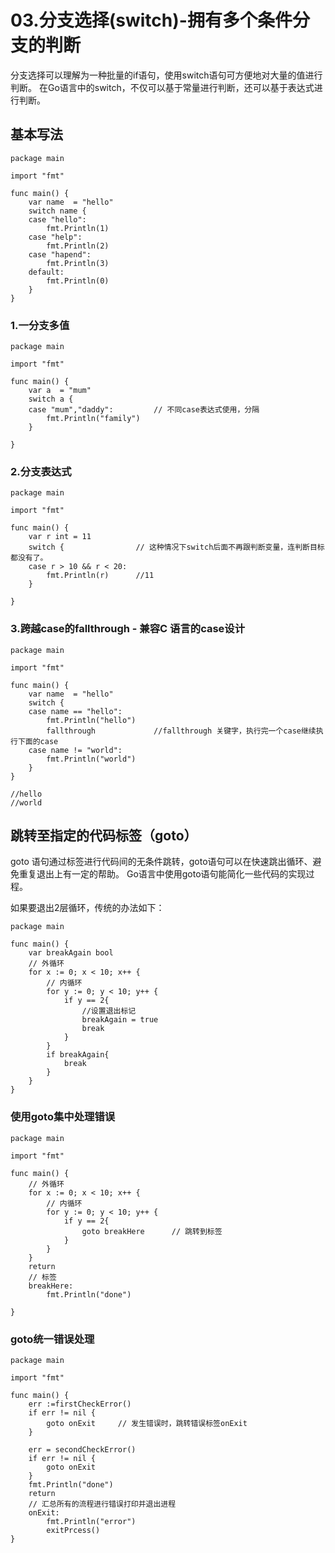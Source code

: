 # 03.分支选择(switch)-拥有多个条件分支的判断

分支选择可以理解为一种批量的if语句，使用switch语句可方便地对大量的值进行判断。
在Go语言中的switch，不仅可以基于常量进行判断，还可以基于表达式进行判断。

## 基本写法
``` 
package main

import "fmt"

func main() {
	var name  = "hello"
	switch name {
	case "hello":
		fmt.Println(1)
	case "help":
		fmt.Println(2)
	case "hapend":
		fmt.Println(3)
	default:
		fmt.Println(0)
	}
}

```

### 1.一分支多值
``` 
package main

import "fmt"

func main() {
	var a  = "mum"
	switch a {
	case "mum","daddy":			// 不同case表达式使用，分隔
		fmt.Println("family")
	}

}
```

### 2.分支表达式
``` 
package main

import "fmt"

func main() {
	var r int = 11
	switch {				// 这种情况下switch后面不再跟判断变量，连判断目标都没有了。
	case r > 10 && r < 20:
		fmt.Println(r)		//11
	}

}

```

### 3.跨越case的fallthrough - 兼容C 语言的case设计
``` 
package main

import "fmt"

func main() {
	var name  = "hello"
	switch {
	case name == "hello":
		fmt.Println("hello")
		fallthrough				//fallthrough 关键字，执行完一个case继续执行下面的case
	case name != "world":
		fmt.Println("world")
	}
}

//hello
//world
```


## 跳转至指定的代码标签（goto）
goto 语句通过标签进行代码间的无条件跳转，goto语句可以在快速跳出循环、避免重复退出上有一定的帮助。
Go语言中使用goto语句能简化一些代码的实现过程。

如果要退出2层循环，传统的办法如下：
``` 
package main

func main() {
	var breakAgain bool
	// 外循环
	for x := 0; x < 10; x++ {
		// 内循环
		for y := 0; y < 10; y++ {
			if y == 2{
				//设置退出标记
				breakAgain = true
				break
			}
		}
		if breakAgain{
			break
		}
	}
}

```

### 使用goto集中处理错误
``` 
package main

import "fmt"

func main() {
	// 外循环
	for x := 0; x < 10; x++ {
		// 内循环
		for y := 0; y < 10; y++ {
			if y == 2{
				goto breakHere		// 跳转到标签
			}
		}
	}
	return
	// 标签
	breakHere:
		fmt.Println("done")

}
```

### goto统一错误处理
``` 
package main

import "fmt"

func main() {
	err :=firstCheckError()
	if err != nil {
		goto onExit		// 发生错误时，跳转错误标签onExit
	}

	err = secondCheckError()
	if err != nil {
		goto onExit
	}
	fmt.Println("done")
	return
	// 汇总所有的流程进行错误打印并退出进程
	onExit:
		fmt.Println("error")
		exitPrcess()
}

```
